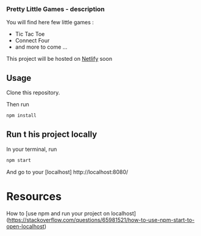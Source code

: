 ### Pretty Little Games - description
You will find here few little games : 
- Tic Tac Toe
- Connect Four
- and more to come ...

This project will be hosted on [Netlify](https://netlify.com/) soon

## Usage 
Clone this repository.

Then run 

```bash
npm install
```

## Run t his project locally 

In your terminal, run
```bash
npm start
```

And go to your [localhost] http://localhost:8080/

# Resources
How to [use npm and run your project on localhost] (https://stackoverflow.com/questions/65981521/how-to-use-npm-start-to-open-localhost)

